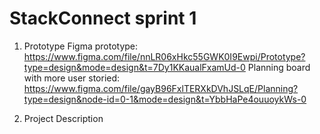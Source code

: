 # StackConnect sprint 1

1. Prototype
Figma prototype: <https://www.figma.com/file/nnLR06xHkc55GWK0I9Ewpi/Prototype?type=design&mode=design&t=7Dy1KKaualFxamUd-0>
Planning board with more user storied: <https://www.figma.com/file/gayB96FxlTERXkDVhJSLqE/Planning?type=design&node-id=0-1&mode=design&t=YbbHaPe4ouuoykWs-0>

2. Project Description
